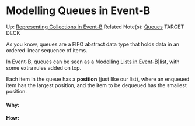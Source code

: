 # Modelling Queues in Event-B

Up: [Representing Collections in Event-B](representing_collections_in_event-b)
Related Note(s): [Queues](queues)
TARGET DECK

As you know, queues are a FIFO abstract data type that holds data in an ordered linear sequence of items.

In Event-B, queues can be seen as a [Modelling Lists in Event-B|list](modelling_lists_in_event-b|list), with some extra rules added on top.

Each item in the queue has a **position** (just like our list), where an enqueued item has the largest position, and the item to be dequeued has the smallest position.



































#### Why:
#### How:









